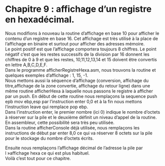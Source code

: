 # Chapitre 9 : affichage d’un registre en hexadécimal. <br>
Nous modifions à nouveau la routine d’affichage en base 10 pour afficher le contenu d’un registre en base 16. Cet affichage est très utilisé à la place de l’affichage en binaire et surtout pour afficher des adresses mémoire. <br>
Le point positif est que l’affichage comportera toujours 8 chiffres. Le point négatif c’est que les restes successifs de la division par 16 donnent les chiffres de 0 à 9 et que les restes, 10,11,12,13,14 et 15 doivent être convertis en lettre A,B,C,D,E,F. <br>
Dans le programme afficherRegistreHexa.asm, nous trouvons la routine et quelques exemples d’affichage : 1, 15, -1. <br>
Nous mettons aussi la séquence d’affichage (conversion, affichage du titre,affichage de la zone convertie, affichage du retour ligne) dans une même routine afficherHexa à laquelle nous passons le registre à afficher par un push. En début de cette routine nous remplaçons la sequence push epb mov ebp,esp par l’instruction enter 0,0 et à la fin nous mettons l’instruction leave qui remplace pop ebp. <br> 
Dans l’instruction enter, le premier nombre (ici 0) indique le nombre d’octets à réserver sur la pile et le deuxième définit un niveau d’appel de la routine. En assembleur, cette possibilité sera très peu utilisée. <br>
Dans la routine afficherConsole déjà utilisée, nous remplaçons les instructions de début par enter 8,0 ce qui va réserver 8 octets sur la pile pour le stockage du nombre d’octets écrits. <br>

Ensuite nous remplaçons l’affichage décimal  de l’adresse  la pile  par l »affichage hexa ce qui est plus habituel.<br>
Voilà c’est tout pour ce chapitre.
